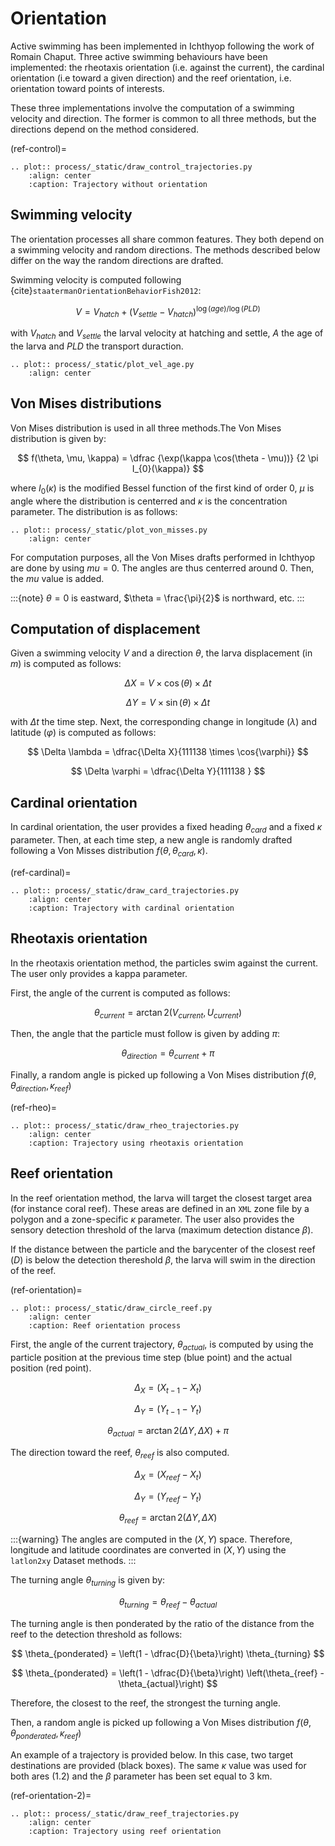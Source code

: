 # Orientation

Active swimming has been implemented in Ichthyop following the work of Romain Chaput.
Three active swimming behaviours have been implemented: the rheotaxis orientation (i.e. against the current), the
cardinal orientation (i.e toward a given direction) and the reef orientation, i.e. orientation toward points of interests.

These three implementations involve the computation of a swimming velocity and direction. The former is common to all
three methods, but the directions depend on the method considered.

(ref-control)=

```{eval-rst}
.. plot:: process/_static/draw_control_trajectories.py
    :align: center
    :caption: Trajectory without orientation
```

## Swimming velocity

The orientation processes all share common features. They both depend on a swimming velocity and random directions. The methods described
below differ on the way the random directions are drafted.

Swimming velocity is computed following {cite}`staatermanOrientationBehaviorFish2012`:

$$
V = V_{hatch} + (V_{settle} - V_{hatch}) ^ {\log(age) / \log(PLD)}
$$

with $V_{hatch}$ and $V_{settle}$ the larval velocity at hatching and settle, $A$ the age of the larva and
$PLD$ the transport duraction.

```{eval-rst}
.. plot:: process/_static/plot_vel_age.py
    :align: center
```

## Von Mises distributions

Von Mises distribution is used in all three methods.The Von Mises distribution is given by:

$$
f(\theta, \mu, \kappa) = \dfrac
{\exp(\kappa \cos(\theta - \mu))}
{2 \pi I_{0}(\kappa)}
$$

where $I_{0}(\kappa)$ is the modified Bessel function of the first kind of order 0,
$\mu$ is angle where the distribution is centerred and $\kappa$ is the concentration
parameter. The distribution is as follows:

```{eval-rst}
.. plot:: process/_static/plot_von_misses.py
    :align: center
```

For computation purposes, all the Von Mises drafts performed in Ichthyop are done by using $mu = 0$. The
angles are thus centerred around 0. Then, the $mu$ value is added.

:::{note}
$\theta = 0$ is eastward, $\theta = \frac{\pi}{2}$ is northward, etc.
:::

## Computation of displacement

Given a swimming velocity $V$ and a direction $\theta$,
the larva displacement (in $m$) is computed as follows:

$$
\Delta X = V \times \cos(\theta) \times \Delta t
$$

$$
\Delta Y = V \times \sin(\theta) \times \Delta t
$$

with $\Delta t$ the time step. Next, the corresponding change in longitude ($\lambda$) and latitude ($\varphi$) is computed as follows:

$$
\Delta \lambda = \dfrac{\Delta X}{111138 \times \cos{\varphi}}
$$

$$
\Delta \varphi = \dfrac{\Delta Y}{111138 }
$$

## Cardinal orientation

In cardinal orientation, the user provides a fixed heading $\theta_{card}$ and a fixed $\kappa$ parameter.
Then, at each time step, a new angle is randomly drafted following a Von Misses distribution $f(\theta, \theta_{card}, \kappa)$.

(ref-cardinal)=

```{eval-rst}
.. plot:: process/_static/draw_card_trajectories.py
    :align: center
    :caption: Trajectory with cardinal orientation
```

## Rheotaxis orientation

In the rheotaxis orientation method, the particles swim against the current. The user only provides a kappa parameter.

First, the angle of the current is computed as follows:

$$
\theta_{current} = \arctan2(V_{current}, U_{current})
$$

Then, the angle that the particle must follow is given by adding $\pi$:

$$
\theta_{direction} = \theta_{current} + \pi
$$

Finally, a random angle is picked up following a Von Mises distribution $f(\theta, \theta_{direction}, \kappa_{reef})$

(ref-rheo)=

```{eval-rst}
.. plot:: process/_static/draw_rheo_trajectories.py
    :align: center
    :caption: Trajectory using rheotaxis orientation
```

## Reef orientation

In the reef orientation method, the larva will target the closest target area (for instance coral reef).
These areas are defined in an `XML` zone file by a polygon and a zone-specific $\kappa$ parameter. The user also provides the sensory detection threshold of the larva (maximum detection distance $\beta$).

If the distance between the particle and the barycenter of the closest reef ($D$) is below
the detection thereshold $\beta$, the larva will swim in the direction of the reef.

(ref-orientation)=

```{eval-rst}
.. plot:: process/_static/draw_circle_reef.py
    :align: center
    :caption: Reef orientation process
```

First, the angle of the current trajectory, $\theta_{actual}$, is computed by using
the particle position at the previous time step (blue point) and the actual position (red point).

$$
\Delta_X = (X_{t - 1} - X_{t})
$$

$$
\Delta_Y = (Y_{t - 1} - Y_{t})
$$

$$
\theta_{actual} = \arctan2(\Delta Y, \Delta X) + \pi
$$

The direction toward the reef, $\theta_{reef}$ is also computed.

$$
\Delta_X = (X_{reef} - X_{t})
$$

$$
\Delta_Y = (Y_{reef} - Y_{t})
$$

$$
\theta_{reef} = \arctan2(\Delta Y, \Delta X)
$$

:::{warning}
The angles are computed in the $(X, Y)$ space. Therefore, longitude and latitude coordinates
are converted in $(X, Y)$ using the `latlon2xy` Dataset methods.
:::

The turning angle $\theta_{turning}$ is given by:

$$
\theta_{turning} = \theta_{reef} - \theta_{actual}
$$

The turning angle is then ponderated by the ratio of the distance from the reef to
the detection threshold as follows:

$$
\theta_{ponderated} = \left(1 - \dfrac{D}{\beta}\right) \theta_{turning}
$$

$$
\theta_{ponderated} = \left(1 - \dfrac{D}{\beta}\right) \left(\theta_{reef} - \theta_{actual}\right)
$$

Therefore, the closest to the reef, the strongest the turning angle.

Then, a random angle is picked up following a Von Mises distribution $f(\theta, \theta_{ponderated}, \kappa_{reef})$

An example of a trajectory is provided below. In this case, two
target destinations are provided (black boxes). The same $\kappa$ value was
used for both ares (1.2) and the $\beta$ parameter has been set equal to 3 km.

(ref-orientation-2)=

```{eval-rst}
.. plot:: process/_static/draw_reef_trajectories.py
    :align: center
    :caption: Trajectory using reef orientation
```
